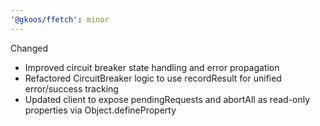 ```yaml
---
'@gkoos/ffetch': minor
---
```


Changed

- Improved circuit breaker state handling and error propagation
- Refactored CircuitBreaker logic to use recordResult for unified error/success tracking
- Updated client to expose pendingRequests and abortAll as read-only properties via Object.defineProperty
